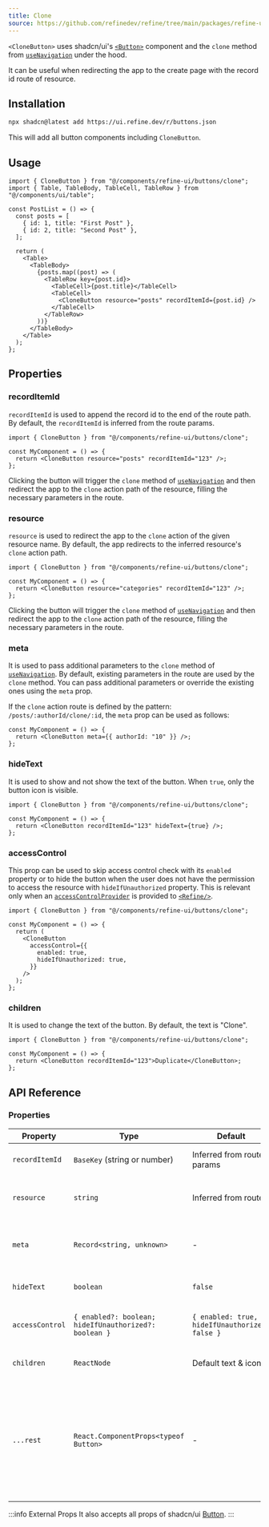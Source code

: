 ```yaml
---
title: Clone
source: https://github.com/refinedev/refine/tree/main/packages/refine-ui/registry/new-york/refine-ui/buttons/clone.tsx
---
```


`<CloneButton>` uses shadcn/ui's [`<Button>`](https://ui.shadcn.com/docs/components/button) component and the `clone` method from [`useNavigation`](/docs/routing/hooks/use-navigation) under the hood.

It can be useful when redirecting the app to the create page with the record id route of resource.

## Installation

```bash
npx shadcn@latest add https://ui.refine.dev/r/buttons.json
```

This will add all button components including `CloneButton`.

## Usage

```tsx
import { CloneButton } from "@/components/refine-ui/buttons/clone";
import { Table, TableBody, TableCell, TableRow } from "@/components/ui/table";

const PostList = () => {
  const posts = [
    { id: 1, title: "First Post" },
    { id: 2, title: "Second Post" },
  ];

  return (
    <Table>
      <TableBody>
        {posts.map((post) => (
          <TableRow key={post.id}>
            <TableCell>{post.title}</TableCell>
            <TableCell>
              <CloneButton resource="posts" recordItemId={post.id} />
            </TableCell>
          </TableRow>
        ))}
      </TableBody>
    </Table>
  );
};
```

## Properties

### recordItemId

`recordItemId` is used to append the record id to the end of the route path. By default, the `recordItemId` is inferred from the route params.

```tsx
import { CloneButton } from "@/components/refine-ui/buttons/clone";

const MyComponent = () => {
  return <CloneButton resource="posts" recordItemId="123" />;
};
```

Clicking the button will trigger the `clone` method of [`useNavigation`](/docs/routing/hooks/use-navigation) and then redirect the app to the `clone` action path of the resource, filling the necessary parameters in the route.

### resource

`resource` is used to redirect the app to the `clone` action of the given resource name. By default, the app redirects to the inferred resource's `clone` action path.

```tsx
import { CloneButton } from "@/components/refine-ui/buttons/clone";

const MyComponent = () => {
  return <CloneButton resource="categories" recordItemId="123" />;
};
```

Clicking the button will trigger the `clone` method of [`useNavigation`](/docs/routing/hooks/use-navigation) and then redirect the app to the `clone` action path of the resource, filling the necessary parameters in the route.

### meta

It is used to pass additional parameters to the `clone` method of [`useNavigation`](/docs/routing/hooks/use-navigation). By default, existing parameters in the route are used by the `clone` method. You can pass additional parameters or override the existing ones using the `meta` prop.

If the `clone` action route is defined by the pattern: `/posts/:authorId/clone/:id`, the `meta` prop can be used as follows:

```tsx
const MyComponent = () => {
  return <CloneButton meta={{ authorId: "10" }} />;
};
```

### hideText

It is used to show and not show the text of the button. When `true`, only the button icon is visible.

```tsx
import { CloneButton } from "@/components/refine-ui/buttons/clone";

const MyComponent = () => {
  return <CloneButton recordItemId="123" hideText={true} />;
};
```

### accessControl

This prop can be used to skip access control check with its `enabled` property or to hide the button when the user does not have the permission to access the resource with `hideIfUnauthorized` property. This is relevant only when an [`accessControlProvider`](/docs/authorization/access-control-provider) is provided to [`<Refine/>`](/docs/core/refine-component).

```tsx
import { CloneButton } from "@/components/refine-ui/buttons/clone";

const MyComponent = () => {
  return (
    <CloneButton
      accessControl={{
        enabled: true,
        hideIfUnauthorized: true,
      }}
    />
  );
};
```

### children

It is used to change the text of the button. By default, the text is "Clone".

```tsx
import { CloneButton } from "@/components/refine-ui/buttons/clone";

const MyComponent = () => {
  return <CloneButton recordItemId="123">Duplicate</CloneButton>;
};
```

## API Reference

### Properties

| Property        | Type                                                  | Default                                        | Description                                                                                                             |
| --------------- | ----------------------------------------------------- | ---------------------------------------------- | ----------------------------------------------------------------------------------------------------------------------- |
| `recordItemId`  | `BaseKey` (string or number)                          | Inferred from route params                     | The ID of the record to clone                                                                                           |
| `resource`      | `string`                                              | Inferred from route                            | The resource name or identifier                                                                                         |
| `meta`          | `Record<string, unknown>`                             | -                                              | Additional metadata to pass to the `clone` method                                                                       |
| `hideText`      | `boolean`                                             | `false`                                        | If true, only the icon will be shown                                                                                    |
| `accessControl` | `{ enabled?: boolean; hideIfUnauthorized?: boolean }` | `{ enabled: true, hideIfUnauthorized: false }` | Configures access control behavior                                                                                      |
| `children`      | `ReactNode`                                           | Default text & icon                            | Custom content for the button                                                                                           |
| `...rest`       | `React.ComponentProps<typeof Button>`                 | -                                              | Other props are passed to the underlying shadcn/ui `Button` component (e.g., `variant`, `size`, `className`, `onClick`) |

:::info External Props
It also accepts all props of shadcn/ui [Button](https://ui.shadcn.com/docs/components/button).
:::

